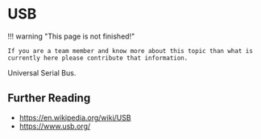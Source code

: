 # USB

!!! warning "This page is not finished!"

    If you are a team member and know more about this topic than what is currently here please contribute that information.

Universal Serial Bus.

## Further Reading

- <https://en.wikipedia.org/wiki/USB>
- <https://www.usb.org/>